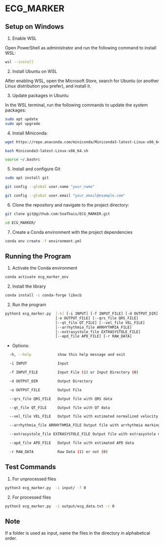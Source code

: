 # ECG_MARKER

## Setup on Windows

1. Enable WSL

Open PowerShell as administrator and run the following command to install WSL:

```bash
wsl --install
```

2. Install Ubuntu on WSL

After enabling WSL, open the Microsoft Store, search for Ubuntu (or another Linux distribution you prefer), and install it.

3. Update packages in Ubuntu

In the WSL terminal, run the following commands to update the system packages:

```bash
sudo apt update
sudo apt upgrade
```

4. Install Miniconda: 
    
```bash
wget https://repo.anaconda.com/miniconda/Miniconda3-latest-Linux-x86_64.sh
```

```bash
bash Miniconda3-latest-Linux-x86_64.sh
```

```bash
source ~/.bashrc
```

5. Install and configure Git

```bash
sudo apt install git
```

```bash
git config --global user.name "your_name"
```

```bash
git config --global user.email "your_email@example.com"
```

6. Clone the repository and navigate to the project directory:

```bash
git clone git@github.com:SoaThais/ECG_MARKER.git
```

```bash
cd ECG_MARKER/
```

7. Create a Conda environment with the project dependencies

```bash
conda env create -f environment.yml
```

## Running the Program

1. Activate the Conda environment

```bash
conda activate ecg_marker_env
```

2. Install the library 

```bash
conda install -c conda-forge libxcb
```

2. Run the program

```bash
python3 ecg_marker.py  [-h] [-i INPUT] [-f INPUT_FILE] [-d OUTPUT_DIR]
                       [-o OUTPUT_FILE] [--qrs_file QRS_FILE]
                       [--qt_file QT_FILE] [--vel_file VEL_FILE]
                       [--arrhythmia_file ARRHYTHMIA_FILE]
                       [--extrasystole_file EXTRASYSTOLE_FILE]
                       [--apd_file APD_FILE] [-r RAW_DATA]
```

* Options:

```bash
  -h, --help            show this help message and exit

  -i INPUT              Input

  -f INPUT_FILE         Input File (1) or Input Directory (0)

  -d OUTPUT_DIR         Output Directory

  -o OUTPUT_FILE        Output File

  --qrs_file QRS_FILE   Output file with QRS data

  --qt_file QT_FILE     Output file with QT data

  --vel_file VEL_FILE   Output file with estimated normalized velocity data

  --arrhythmia_file ARRHYTHMIA_FILE Output file with arrhythmia marking

  --extrasystole_file EXTRASYSTOLE_FILE Output file with extrasystole marking

  --apd_file APD_FILE   Output file with estimated APD data

  -r RAW_DATA           Raw Data (1) or not (0)
```

## Test Commands

1. For unprocessed files

```bash
python3 ecg_marker.py  -i input/ -f 0 
```

2. For processed files 

```bash
python3 ecg_marker.py  -i output/ecg_data.txt -r 0 
```

## Note

If a folder is used as input, name the files in the directory in alphabetical order.
